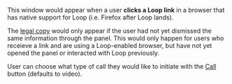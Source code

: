 This window would appear when a user **clicks a Loop link** in a browser that has native support for Loop (i.e. Firefox after Loop lands).

The [legal copy](#start-call-legal) would only appear if the user had not yet dismissed the same information through the panel. This would only happen for users who receieve a link and are using a Loop-enabled browser, but have not yet opened the panel or interacted with Loop previously.

User can choose what type of call they would like to initiate with the [Call](#start-call-button) button (defaults to video).
